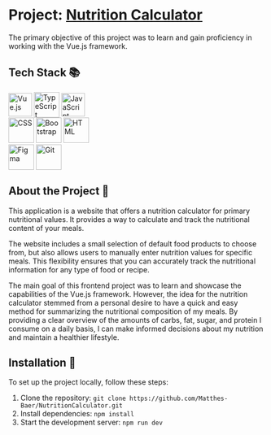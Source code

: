 # Project: <a href="https://vue-nutrition-calculator.vercel.app/" target="_blank">Nutrition Calculator</a>
The primary objective of this project was to learn and gain proficiency in working with the Vue.js framework.

## Tech Stack 📚
<div>
  <div>
    <img align="center" width="46" height="46" src="https://user-images.githubusercontent.com/25181517/117448124-a2da9800-af3e-11eb-85d2-bd1b69b65603.png" alt="Vue.js" title="Vue.js"/>
    <img align="center" width="50" height="50" src="https://user-images.githubusercontent.com/25181517/183890598-19a0ac2d-e88a-4005-a8df-1ee36782fde1.png" alt="TypeScript" title="TypeScript"/>
    <img align="center" width="46" height="46" src="https://user-images.githubusercontent.com/25181517/117447155-6a868a00-af3d-11eb-9cfe-245df15c9f3f.png" alt="JavaScript" title="JavaScript"/>
  </div>
  <div>
    <img width="50" height="50" src="https://user-images.githubusercontent.com/25181517/183898674-75a4a1b1-f960-4ea9-abcb-637170a00a75.png" alt="CSS" title="CSS/SCSS"/>
    <img width="50" height="50" src="https://user-images.githubusercontent.com/25181517/183898054-b3d693d4-dafb-4808-a509-bab54cf5de34.png" alt="Bootstrap" title="Bootstrap"/>
    <img width="50" height="50" src="https://user-images.githubusercontent.com/25181517/192158954-f88b5814-d510-4564-b285-dff7d6400dad.png" alt="HTML" title="HTML"/>
  </div>
  <div>
    <img align="center" width="50" height="50" src="https://user-images.githubusercontent.com/25181517/189715289-df3ee512-6eca-463f-a0f4-c10d94a06b2f.png" alt="Figma" title="Figma"/>
    <img align="center" width="50" height="50" src="https://user-images.githubusercontent.com/25181517/192108372-f71d70ac-7ae6-4c0d-8395-51d8870c2ef0.png" alt="Git" title="Git"/>
  </div>
</div>

## About the Project 🔎
This application is a website that offers a nutrition calculator for primary nutritional values. It provides a way to calculate and track the nutritional content of your meals.

The website includes a small selection of default food products to choose from, but also allows users to manually enter nutrition values for specific meals. This flexibility ensures that you can accurately track the nutritional information for any type of food or recipe.

The main goal of this frontend project was to learn and showcase the capabilities of the Vue.js framework. However, the idea for the nutrition calculator stemmed from a personal desire to have a quick and easy method for summarizing the nutritional composition of my meals. By providing a clear overview of the amounts of carbs, fat, sugar, and protein I consume on a daily basis, I can make informed decisions about my nutrition and maintain a healthier lifestyle.

## Installation 🔨
To set up the project locally, follow these steps:
1. Clone the repository: `git clone https://github.com/Matthes-Baer/NutritionCalculator.git`
2. Install dependencies: `npm install`
3. Start the development server: `npm run dev`


